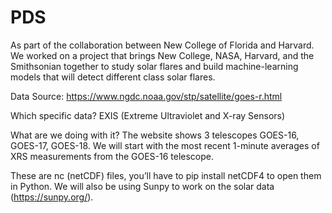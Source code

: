 # PDS

As part of the collaboration between New College of Florida and Harvard. We worked on a project that brings New College, NASA, Harvard, and the Smithsonian together to study solar flares and build machine-learning models that will detect different class solar flares. 


Data Source: 
https://www.ngdc.noaa.gov/stp/satellite/goes-r.html 

Which specific data? 
EXIS (Extreme Ultraviolet and X-ray Sensors)

What are we doing with it? 
The website shows 3 telescopes GOES-16, GOES-17, GOES-18. 
We will start with the most recent 1-minute averages of XRS measurements from the GOES-16 telescope.

These are nc (netCDF) files, you’ll have to pip install netCDF4 to open them in Python. We will also be using Sunpy to work on the solar data (https://sunpy.org/). 


